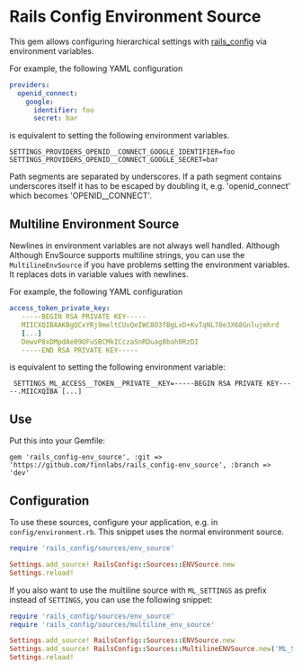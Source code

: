 # Rails Config Environment Source

This gem allows configuring hierarchical settings with [rails_config](https://github.com/railsjedi/rails_config) via environment variables.

For example, the following YAML configuration

```yaml
providers:
  openid_connect:
    google:
      identifier: foo
      secret: bar
```

is equivalent to setting the following environment variables.

    SETTINGS_PROVIDERS_OPENID__CONNECT_GOOGLE_IDENTIFIER=foo
    SETTINGS_PROVIDERS_OPENID__CONNECT_GOOGLE_SECRET=bar

Path segments are separated by underscores. If a path segment contains underscores itself it has to be escaped by doubling it, e.g. 'openid_connect' which becomes 'OPENID__CONNECT'.

## Multiline Environment Source

Newlines in environment variables are not always well handled. Although Although EnvSource supports multiline strings, you can use the `MultilineEnvSource` if you have problems setting the environment variables. It replaces dots in variable values with newlines.

For example, the following YAML configuration

```yaml
access_token_private_key:
   -----BEGIN RSA PRIVATE KEY-----
   MIICXQIBAAKBgQCxYRj9meltCUvQeIWC8O3fBgLxD+KvTqNL70e3X68Gnlujmhrd
   [...]
   DewvP8xDMpdAe09OFuSBCMkICczaSnRDuag8bah0RzDI
   -----END RSA PRIVATE KEY-----
```

is equivalent to setting the following environment variable:

     SETTINGS_ML_ACCESS__TOKEN__PRIVATE__KEY=-----BEGIN RSA PRIVATE KEY-----.MIICXQIBA [...]

## Use

Put this into your Gemfile:

    gem 'rails_config-env_source', :git => 'https://github.com/finnlabs/rails_config-env_source', :branch => 'dev'

## Configuration

To use these sources, configure your application, e.g. in `config/environment.rb`. This snippet uses the normal environment source.

```ruby
require 'rails_config/sources/env_source'

Settings.add_source! RailsConfig::Sources::ENVSource.new
Settings.reload!
```

If you also want to use the multiline source with `ML_SETTINGS` as prefix instead of `SETTINGS`, you can use the following snippet:

```ruby
require 'rails_config/sources/env_source'
require 'rails_config/sources/multiline_env_source'

Settings.add_source! RailsConfig::Sources::ENVSource.new
Settings.add_source! RailsConfig::Sources::MultilineENVSource.new('ML_SETTINGS')
Settings.reload!
```
